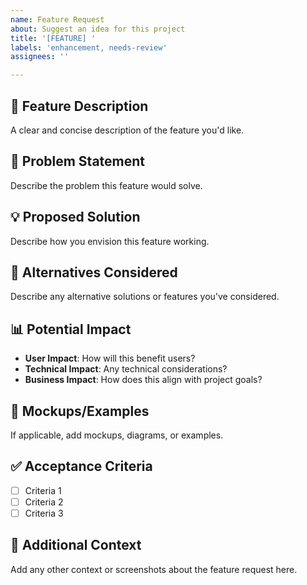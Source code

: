```yaml
---
name: Feature Request
about: Suggest an idea for this project
title: '[FEATURE] '
labels: 'enhancement, needs-review'
assignees: ''

---
```


## 🚀 Feature Description
A clear and concise description of the feature you'd like.

## 🎯 Problem Statement
Describe the problem this feature would solve.

## 💡 Proposed Solution
Describe how you envision this feature working.

## 🔄 Alternatives Considered
Describe any alternative solutions or features you've considered.

## 📊 Potential Impact
- **User Impact**: How will this benefit users?
- **Technical Impact**: Any technical considerations?
- **Business Impact**: How does this align with project goals?

## 🎨 Mockups/Examples
If applicable, add mockups, diagrams, or examples.

## ✅ Acceptance Criteria
- [ ] Criteria 1
- [ ] Criteria 2
- [ ] Criteria 3

## 📝 Additional Context
Add any other context or screenshots about the feature request here.